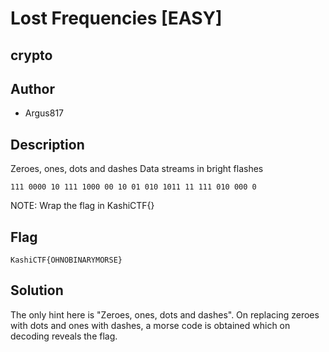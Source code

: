 # Lost Frequencies [EASY]

## crypto

## Author

- Argus817

## Description

Zeroes, ones, dots and dashes
Data streams in bright flashes

`111 0000 10 111 1000 00 10 01 010 1011 11 111 010 000 0`

NOTE: Wrap the flag in KashiCTF{}

## Flag

`KashiCTF{OHNOBINARYMORSE}`

## Solution

The only hint here is "Zeroes, ones, dots and dashes". On replacing zeroes with dots and ones with dashes, a morse code is obtained which on decoding reveals the flag.
